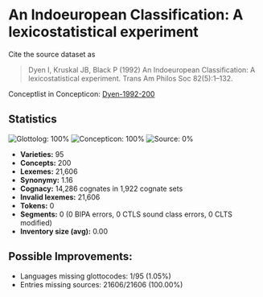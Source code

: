 # An Indoeuropean Classification: A lexicostatistical experiment

Cite the source dataset as

> Dyen I, Kruskal JB, Black P (1992) An Indoeuropean Classification: A lexicostatistical experiment. Trans Am Philos Soc 82(5):1–132.

Conceptlist in Concepticon: [Dyen-1992-200](http://concepticon.clld.org/contributions/Dyen-1992-200)

## Statistics



![Glottolog: 100%](https://img.shields.io/badge/Glottolog-100%25-brightgreen.svg "Glottolog: 100%")
![Concepticon: 100%](https://img.shields.io/badge/Concepticon-100%25-brightgreen.svg "Concepticon: 100%")
![Source: 0%](https://img.shields.io/badge/Source-0%25-red.svg "Source: 0%")

- **Varieties:** 95
- **Concepts:** 200
- **Lexemes:** 21,606
- **Synonymy:** 1.16
- **Cognacy:** 14,286 cognates in 1,922 cognate sets
- **Invalid lexemes:** 21,606
- **Tokens:** 0
- **Segments:** 0 (0 BIPA errors, 0 CTLS sound class errors, 0 CLTS modified)
- **Inventory size (avg):** 0.00

## Possible Improvements:

- Languages missing glottocodes: 1/95 (1.05%)
- Entries missing sources: 21606/21606 (100.00%)


